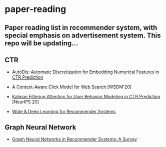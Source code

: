 # paper-reading
Paper reading list in recommender system, with special emphasis on advertisement system. This repo will be updating...
 ---


## CTR
- [AutoDis: Automatic Discretization for Embedding Numerical Features in CTR Prediction](https://arxiv.org/pdf/2012.08986.pdf)

- [A Context-Aware Click Model for Web Search
](https://www.researchgate.net/publication/337102863_A_Context-Aware_Click_Model_for_Web_Search) [WSDM'20]

- [Kalman Filtering Attention for User Behavior Modeling in CTR Prediction](https://arxiv.org/pdf/2010.00985.pdf) [NeurIPS 20]

- [Wide & Deep Learning for Recommender Systems](https://arxiv.org/abs/1606.07792)

## Graph Neural Network
- [Graph Neural Networks in Recommender Systems: A Survey](https://arxiv.org/pdf/2011.02260.pdf)
